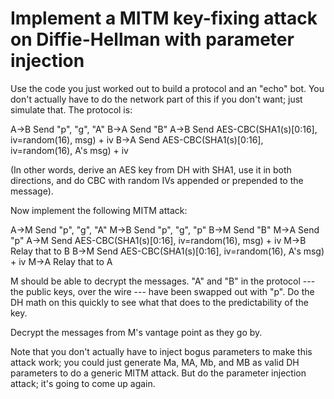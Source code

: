 # Implement a MITM key-fixing attack on Diffie-Hellman with parameter injection

Use the code you just worked out to build a protocol and an "echo"
bot. You don't actually have to do the network part of this if you
don't want; just simulate that. The protocol is:

A->B
    Send "p", "g", "A"
B->A
    Send "B"
A->B
    Send AES-CBC(SHA1(s)[0:16], iv=random(16), msg) + iv
B->A
    Send AES-CBC(SHA1(s)[0:16], iv=random(16), A's msg) + iv

(In other words, derive an AES key from DH with SHA1, use it in both
directions, and do CBC with random IVs appended or prepended to the
message).

Now implement the following MITM attack:

A->M
    Send "p", "g", "A"
M->B
    Send "p", "g", "p"
B->M
    Send "B"
M->A
    Send "p"
A->M
    Send AES-CBC(SHA1(s)[0:16], iv=random(16), msg) + iv
M->B
    Relay that to B
B->M
    Send AES-CBC(SHA1(s)[0:16], iv=random(16), A's msg) + iv
M->A
    Relay that to A

M should be able to decrypt the messages. "A" and "B" in the protocol
--- the public keys, over the wire --- have been swapped out with "p".
Do the DH math on this quickly to see what that does to the
predictability of the key.

Decrypt the messages from M's vantage point as they go by.

Note that you don't actually have to inject bogus parameters to make
this attack work; you could just generate Ma, MA, Mb, and MB as valid
DH parameters to do a generic MITM attack. But do the parameter
injection attack; it's going to come up again.
